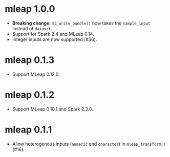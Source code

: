 # mleap 1.0.0

* **Breaking change**: `ml_write_bundle()` now takes the `sample_input` instead of `dataset`.
* Support for Spark 2.4 and MLeap 0.14.
* Integer inputs are now supported (#36).

# mleap 0.1.3

* Support MLeap 0.12.0.

# mleap 0.1.2

* Support MLeap 0.10.1 and Spark 2.3.0.

# mleap 0.1.1

* Allow heterogenous inputs (`numeric` and `character`) in `mleap_transform()` (#16).
